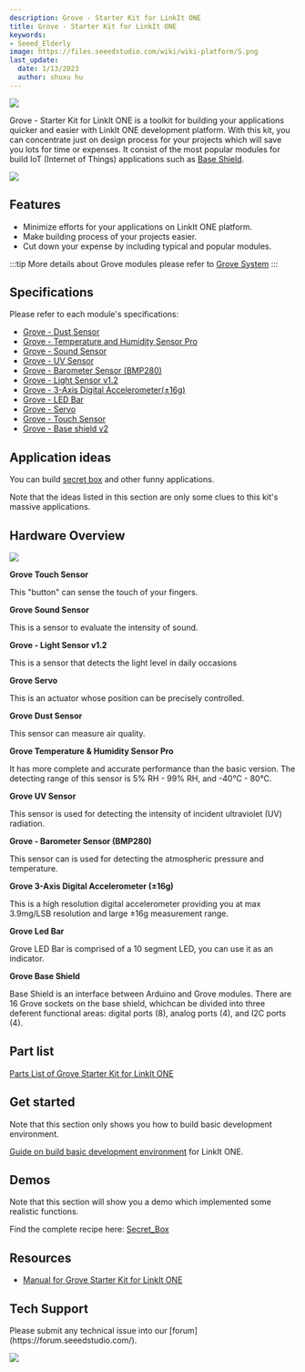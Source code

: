 ```yaml
---
description: Grove - Starter Kit for LinkIt ONE
title: Grove - Starter Kit for LinkIt ONE
keywords:
- Seeed_Elderly
image: https://files.seeedstudio.com/wiki/wiki-platform/S.png
last_update:
  date: 1/13/2023
  author: shuxu hu
---
```


![](https://files.seeedstudio.com/wiki/Grove-Starter_Kit_for_LinkIt_ONE/img/Grove_Starter_Kit_for_LinkIt_ONE_530x397.jpg)

Grove - Starter Kit for LinkIt ONE is a toolkit for building your applications quicker and easier with LinkIt ONE development platform. With this kit, you can concentrate just on design process for your projects which will save you lots for time or expenses. It consist of the most popular modules for build IoT (Internet of Things) applications such as [Base Shield](/Base_Shield_V2).

[![](https://files.seeedstudio.com/wiki/common/Get_One_Now_Banner.png)](https://www.seeedstudio.com/depot/Grove-Starter-Kit-for-LinkIt-ONE-p-2028.html)

Features
--------

-   Minimize efforts for your applications on LinkIt ONE platform.
-   Make building process of your projects easier.
-   Cut down your expense by including typical and popular modules.

:::tip
    More details about Grove modules please refer to [Grove System](https://wiki.seeedstudio.com/Grove_System/)
:::

Specifications
-------------

Please refer to each module's specifications:

-   [Grove - Dust Sensor](/Grove-Dust_Sensor#Specification)
-   [Grove - Temperature and Humidity Sensor Pro](/Grove-Temperature_and_Humidity_Sensor_Pro#specifications)
-   [Grove - Sound Sensor](/Grove-Sound_Sensor#Specifications)
-   [Grove - UV Sensor](/Grove-UV_Sensor#specifications)
-   [Grove - Barometer Sensor (BMP280)](/Grove-Barometer_Sensor-BMP280#specifications)
-   [Grove - Light Sensor v1.2](/Grove-Light_Sensor)
-   [Grove - 3-Axis Digital Accelerometer(±16g)](/Grove-3-Axis_Digital_Accelerometer-16g)
-   [Grove - LED Bar](/Grove-LED_Bar)
-   [Grove - Servo](/Grove-Servo#Specification)
-   [Grove - Touch Sensor](/Grove-Touch_Sensor#specifications)
-   [Grove - Base shield v2](/Base_Shield_V2)

Application ideas
-----------------

You can build [secret box](/Secret_Box) and other funny applications.

Note that the ideas listed in this section are only some clues to this kit's massive applications.

Hardware Overview
-----------------

![](https://files.seeedstudio.com/wiki/Grove-Starter_Kit_for_LinkIt_ONE/img/Grove_Starter_Kit_for_LinkIt_ONE_modules.jpg)

**Grove Touch Sensor**

This "button" can sense the touch of your fingers.

**Grove Sound Sensor**

This is a sensor to evaluate the intensity of sound.

**Grove - Light Sensor v1.2**

This is a sensor that detects the light level in daily occasions

**Grove Servo**

This is an actuator whose position can be precisely controlled.

**Grove Dust Sensor**

This sensor can measure air quality.

**Grove Temperature & Humidity Sensor Pro**

It has more complete and accurate performance than the basic version. The detecting range of this sensor is 5% RH - 99% RH, and -40°C - 80°C.

**Grove UV Sensor**

This sensor is used for detecting the intensity of incident ultraviolet (UV) radiation.

**Grove - Barometer Sensor (BMP280)**

This sensor can is used for detecting the atmospheric pressure and temperature.

**Grove 3-Axis Digital Accelerometer (±16g)**

This is a high resolution digital accelerometer providing you at max 3.9mg/LSB resolution and large ±16g measurement range.

**Grove Led Bar**

Grove LED Bar is comprised of a 10 segment LED, you can use it as an indicator.

**Grove Base Shield**

Base Shield is an interface between Arduino and Grove modules. There are 16 Grove sockets on the base shield, whichcan be divided into three deferent functional areas: digital ports (8), analog ports (4), and I2C ports (4).

Part list
---------

[Parts List of Grove Starter Kit for LinkIt ONE](https://files.seeedstudio.com/wiki/Grove-Starter_Kit_for_LinkIt_ONE/res/Parts_List_Grove_Starter_Kit_for_LinkIt_ONE.pdf)

Get started
-----------

Note that this section only shows you how to build basic development environment.

[Guide on build basic development environment](/LinkIt_ONE) for LinkIt ONE.

Demos
-----

Note that this section will show you a demo which implemented some realistic functions.

Find the complete recipe here: [Secret_Box](/Secret_Box)

Resources
---------

- [Manual for Grove Starter Kit for LinkIt ONE](https://files.seeedstudio.com/wiki/Grove-Starter_Kit_for_LinkIt_ONE/res/Manual_for_Grove_Starter_kit_for_LinkIt_ONE_compressed.pdf)


<!-- This Markdown file was created from https://www.seeedstudio.com/wiki/Grove_-_Starter_Kit_for_LinkIt_ONE -->

## Tech Support
<div>
  Please submit any technical issue into our [forum](https://forum.seeedstudio.com/). <br /><p style={{textAlign: 'center'}}><a href="https://www.seeedstudio.com/act-4.html?utm_source=wiki&utm_medium=wikibanner&utm_campaign=newproducts" target="_blank"><img src="https://files.seeedstudio.com/wiki/Wiki_Banner/new_product.jpg" /></a></p>
</div>
